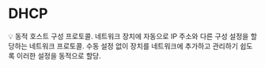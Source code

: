 # DHCP

<aside>
💡 동적 호스트 구성 프로토콜.
네트워크 장치에 자동으로 IP 주소와 다른 구성 설정을 할당하는 네트워크 프로토콜.
수동 설정 없이 장치를 네트워크에 추가하고 관리하기 쉽도록 이러한 설정을 동적으로 할당.

</aside>